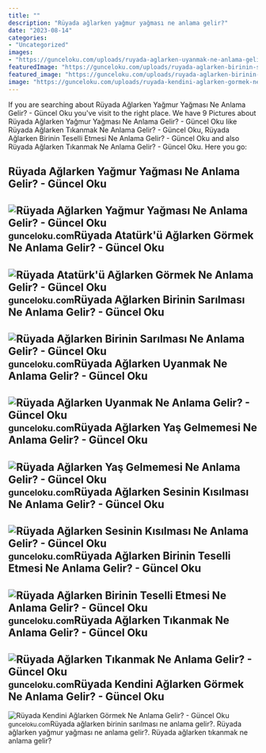 ```yaml
---
title: ""
description: "Rüyada ağlarken yağmur yağması ne anlama gelir?"
date: "2023-08-14"
categories:
- "Uncategorized"
images:
- "https://gunceloku.com/uploads/ruyada-aglarken-uyanmak-ne-anlama-gelir-637675ab93daa.jpg"
featuredImage: "https://gunceloku.com/uploads/ruyada-aglarken-birinin-sarilmasi-ne-anlama-gelir-637695d5d5721.jpg"
featured_image: "https://gunceloku.com/uploads/ruyada-aglarken-birinin-sarilmasi-ne-anlama-gelir-637695d5d5721.jpg"
image: "https://gunceloku.com/uploads/ruyada-kendini-aglarken-gormek-ne-anlama-gelir-6225f24c06de9.jpg"
---
```


If you are searching about Rüyada Ağlarken Yağmur Yağması Ne Anlama Gelir? - Güncel Oku you've visit to the right place. We have 9 Pictures about Rüyada Ağlarken Yağmur Yağması Ne Anlama Gelir? - Güncel Oku like Rüyada Ağlarken Tıkanmak Ne Anlama Gelir? - Güncel Oku, Rüyada Ağlarken Birinin Teselli Etmesi Ne Anlama Gelir? - Güncel Oku and also Rüyada Ağlarken Tıkanmak Ne Anlama Gelir? - Güncel Oku. Here you go:

Rüyada Ağlarken Yağmur Yağması Ne Anlama Gelir? - Güncel Oku
------------------------------------------------------------

 ![Rüyada Ağlarken Yağmur Yağması Ne Anlama Gelir? - Güncel Oku](https://gunceloku.com/uploads/ruyada-aglarken-yagmur-yagmasi-ne-anlama-gelir-637676ee98a16.jpg) <small>gunceloku.com</small>Rüyada Atatürk'ü Ağlarken Görmek Ne Anlama Gelir? - Güncel Oku
--------------------------------------------------------------

 ![Rüyada Atatürk'ü Ağlarken Görmek Ne Anlama Gelir? - Güncel Oku](https://gunceloku.com/uploads/ruyada-ataturk-u-aglarken-gormek-ne-anlama-gelir-637676ee8cb8a.jpg) <small>gunceloku.com</small>Rüyada Ağlarken Birinin Sarılması Ne Anlama Gelir? - Güncel Oku
---------------------------------------------------------------

 ![Rüyada Ağlarken Birinin Sarılması Ne Anlama Gelir? - Güncel Oku](https://gunceloku.com/uploads/ruyada-aglarken-birinin-sarilmasi-ne-anlama-gelir-637695d5d5721.jpg) <small>gunceloku.com</small>Rüyada Ağlarken Uyanmak Ne Anlama Gelir? - Güncel Oku
-----------------------------------------------------

 ![Rüyada Ağlarken Uyanmak Ne Anlama Gelir? - Güncel Oku](https://gunceloku.com/uploads/ruyada-aglarken-uyanmak-ne-anlama-gelir-637675ab93daa.jpg) <small>gunceloku.com</small>Rüyada Ağlarken Yaş Gelmemesi Ne Anlama Gelir? - Güncel Oku
-----------------------------------------------------------

 ![Rüyada Ağlarken Yaş Gelmemesi Ne Anlama Gelir? - Güncel Oku](https://gunceloku.com/uploads/ruyada-aglarken-yas-gelmemesi-ne-anlama-gelir-637676eea5fa8.jpg) <small>gunceloku.com</small>Rüyada Ağlarken Sesinin Kısılması Ne Anlama Gelir? - Güncel Oku
---------------------------------------------------------------

 ![Rüyada Ağlarken Sesinin Kısılması Ne Anlama Gelir? - Güncel Oku](https://gunceloku.com/uploads/ruyada-aglarken-sesinin-kisilmasi-ne-anlama-gelir-637675ab73d2f.jpg) <small>gunceloku.com</small>Rüyada Ağlarken Birinin Teselli Etmesi Ne Anlama Gelir? - Güncel Oku
--------------------------------------------------------------------

 ![Rüyada Ağlarken Birinin Teselli Etmesi Ne Anlama Gelir? - Güncel Oku](https://gunceloku.com/uploads/ruyada-aglarken-birinin-teselli-etmesi-ne-anlama-gelir-63752a521b371.jpg) <small>gunceloku.com</small>Rüyada Ağlarken Tıkanmak Ne Anlama Gelir? - Güncel Oku
------------------------------------------------------

 ![Rüyada Ağlarken Tıkanmak Ne Anlama Gelir? - Güncel Oku](https://gunceloku.com/uploads/ruyada-aglarken-tikanmak-ne-anlama-gelir-637675ab89aab.jpeg) <small>gunceloku.com</small>Rüyada Kendini Ağlarken Görmek Ne Anlama Gelir? - Güncel Oku
------------------------------------------------------------

 ![Rüyada Kendini Ağlarken Görmek Ne Anlama Gelir? - Güncel Oku](https://gunceloku.com/uploads/ruyada-kendini-aglarken-gormek-ne-anlama-gelir-6225f24c06de9.jpg) <small>gunceloku.com</small>Rüyada ağlarken birinin sarılması ne anlama gelir?. Rüyada ağlarken yağmur yağması ne anlama gelir?. Rüyada ağlarken tıkanmak ne anlama gelir?
